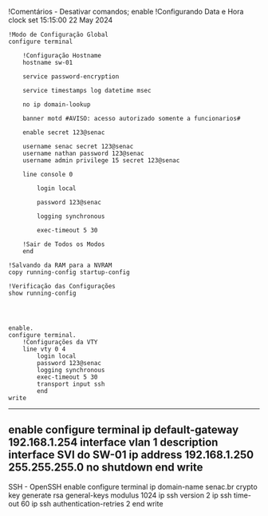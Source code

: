 !Comentários - Desativar comandos;
enable
    !Configurando Data e Hora
    clock set 15:15:00 22 May 2024

    !Modo de Configuração Global
    configure terminal
    
        !Configuração Hostname
        hostname sw-01

        service password-encryption

        service timestamps log datetime msec

        no ip domain-lookup

        banner motd #AVISO: acesso autorizado somente a funcionarios#

        enable secret 123@senac

        username senac secret 123@senac
        username nathan password 123@senac
        username admin privilege 15 secret 123@senac

        line console 0

            login local

            password 123@senac

            logging synchronous

            exec-timeout 5 30

        !Sair de Todos os Modos
        end
    
    !Salvando da RAM para a NVRAM
    copy running-config startup-config

    !Verificação das Configurações
    show running-config




    enable.   
    configure terminal.
        !Configurações da VTY
        line vty 0 4 
            login local 
            password 123@senac
            logging synchronous 
            exec-timeout 5 30 
            transport input ssh 
            end
    write
---------------------------------------------------------
enable
    configure terminal
        ip default-gateway 192.168.1.254
        interface vlan 1 
            description interface SVI do SW-01
            ip address 192.168.1.250 255.255.255.0
            no shutdown 
            end
write
---------------------------------------------------------
SSH - OpenSSH
enable
    configure terminal
    ip domain-name senac.br 
    crypto key generate rsa general-keys modulus 1024
    ip ssh version 2
    ip ssh time-out 60 
    ip ssh authentication-retries 2
    end
write 

